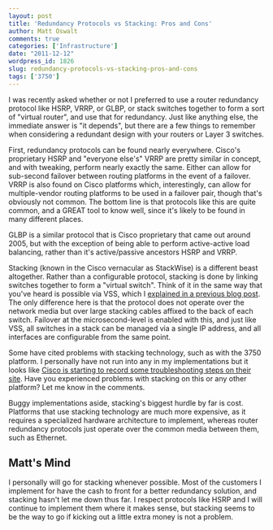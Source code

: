 ```yaml
---
layout: post
title: 'Redundancy Protocols vs Stacking: Pros and Cons'
author: Matt Oswalt
comments: true
categories: ['Infrastructure']
date: "2011-12-12"
wordpress_id: 1826
slug: redundancy-protocols-vs-stacking-pros-and-cons
tags: ['3750']
---
```



I was recently asked whether or not I preferred to use a router redundancy protocol like HSRP, VRRP, or GLBP, or stack switches together to form a sort of "virtual router", and use that for redundancy. Just like anything else, the immediate answer is "it depends", but there are a few things to remember when considering a redundant design with your routers or Layer 3 switches.

First, redundancy protocols can be found nearly everywhere. Cisco's proprietary HSRP and "everyone else's" VRRP are pretty similar in concept, and with tweaking, perform nearly exactly the same. Either can allow for sub-second failover between routing platforms in the event of a failover. VRRP is also found on Cisco platforms which, interestingly, can allow for multiple-vendor routing platforms to be used in a failover pair, though that's obviously not common. The bottom line is that protocols like this are quite common, and a GREAT tool to know well, since it's likely to be found in many different places.

GLBP is a similar protocol that is Cisco proprietary that came out around 2005, but with the exception of being able to perform active-active load balancing, rather than it's active/passive ancestors HSRP and VRRP.

Stacking (known in the Cisco vernacular as StackWise) is a different beast altogether. Rather than a configurable protocol, stacking is done by linking switches together to form a "virtual switch". Think of it in the same way that you've heard is possible via VSS, which I [explained in a previous blog post](https://oswalt.dev/2011/10/virtual-switching-system-on-cisco-catalyst-6500/). The only difference here is that the protocol does not operate over the network media but over large stacking cables affixed to the back of each switch. Failover at the microsecond-level is enabled with this, and just like VSS, all switches in a stack can be managed via a single IP address, and all interfaces are configurable from the same point.

Some have cited problems with stacking technology, such as with the 3750 platform. I personally have not run into any in my implementations but it looks like [Cisco is starting to record some troubleshooting steps on their site](http://www.cisco.com/en/US/products/hw/switches/ps5023/products_tech_note09186a00807ccc79.shtml#stack). Have you experienced problems with stacking on this or any other platform? Let me know in the comments.

Buggy implementations aside, stacking's biggest hurdle by far is cost. Platforms that use stacking technology are much more expensive, as it requires a specialized hardware architecture to implement, whereas router redundancy protocols just operate over the common media between them, such as Ethernet.

## Matt's Mind

I personally will go for stacking whenever possible. Most of the customers I implement for have the cash to front for a better redundancy solution, and stacking hasn't let me down thus far. I respect protocols like HSRP and I will continue to implement them where it makes sense, but stacking seems to be the way to go if kicking out a little extra money is not a problem.
